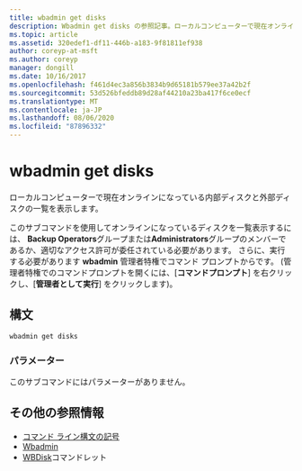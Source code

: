 ```yaml
---
title: wbadmin get disks
description: Wbadmin get disks の参照記事。ローカルコンピューターで現在オンラインになっている内部ディスクと外部ディスクの一覧が表示されます。
ms.topic: article
ms.assetid: 320edef1-df11-446b-a183-9f81811ef938
author: coreyp-at-msft
ms.author: coreyp
manager: dongill
ms.date: 10/16/2017
ms.openlocfilehash: f461d4ec3a856b3834b9d65181b579ee37a42b2f
ms.sourcegitcommit: 53d526bfeddb89d28af44210a23ba417f6ce0ecf
ms.translationtype: MT
ms.contentlocale: ja-JP
ms.lasthandoff: 08/06/2020
ms.locfileid: "87896332"
---
```

# <a name="wbadmin-get-disks"></a>wbadmin get disks



ローカルコンピューターで現在オンラインになっている内部ディスクと外部ディスクの一覧を表示します。

このサブコマンドを使用してオンラインになっているディスクを一覧表示するには、 **Backup Operators**グループまたは**Administrators**グループのメンバーであるか、適切なアクセス許可が委任されている必要があります。 さらに、実行する必要があります **wbadmin** 管理者特権でコマンド プロンプトからです。 (管理者特権でのコマンドプロンプトを開くには、[**コマンドプロンプト**] を右クリックし、[**管理者として実行**] をクリックします)。

## <a name="syntax"></a>構文

```
wbadmin get disks
```

### <a name="parameters"></a>パラメーター

このサブコマンドにはパラメーターがありません。

## <a name="additional-references"></a>その他の参照情報

- [コマンド ライン構文の記号](command-line-syntax-key.md)
-   [Wbadmin](wbadmin.md)
-   [WBDisk](/powershell/module/windowserverbackup/?view=winserver2012r2-ps)コマンドレット
